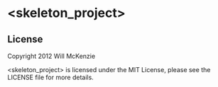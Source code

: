 <skeleton_project>
=======

License
-------

Copyright 2012 Will McKenzie

<skeleton_project> is licensed under the MIT License, please see the LICENSE file
for more details.

